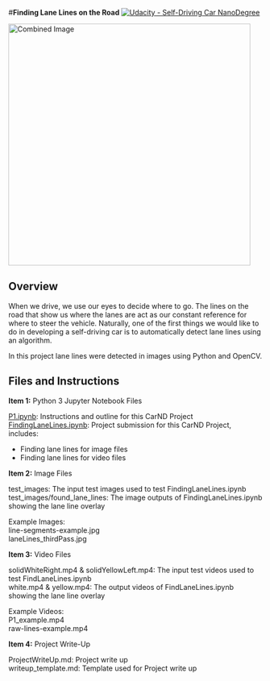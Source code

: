 #**Finding Lane Lines on the Road** 
[![Udacity - Self-Driving Car NanoDegree](https://s3.amazonaws.com/udacity-sdc/github/shield-carnd.svg)](http://www.udacity.com/drive)

<img src="laneLines_thirdPass.jpg" width="480" alt="Combined Image" />

Overview
---

When we drive, we use our eyes to decide where to go.  The lines on the road that show us where the lanes are act as our constant reference for where to steer the vehicle.  Naturally, one of the first things we would like to do in developing a self-driving car is to automatically detect lane lines using an algorithm.  

In this project lane lines were detected in images using Python and OpenCV.  


Files and Instructions
---
**Item 1:** Python 3 Jupyter Notebook Files 

[P1.ipynb](https://github.com/cassiecarr/CarND-LaneLines-P1-1/blob/master/P1.ipynb): Instructions and outline for this CarND Project   
[FindingLaneLines.ipynb](https://github.com/cassiecarr/CarND-LaneLines-P1-1/blob/master/FindingLaneLines.ipynb): Project submission for this CarND Project, includes:  
* Finding lane lines for image files
* Finding lane lines for video files

**Item 2:** Image Files

test_images: The input test images used to test FindingLaneLines.ipynb  
test_images/found_lane_lines: The image outputs of FindingLaneLines.ipynb showing the lane line overlay  

Example Images:  
line-segments-example.jpg  
laneLines_thirdPass.jpg  

**Item 3:** Video Files  

solidWhiteRight.mp4 & solidYellowLeft.mp4: The input test videos used to test FindLaneLines.ipynb  
white.mp4 & yellow.mp4: The output videos of FindLaneLines.ipynb showing the lane line overlay  

Example Videos:  
P1_example.mp4   
raw-lines-example.mp4  

**Item 4:** Project Write-Up

ProjectWriteUp.md: Project write up  
writeup_template.md: Template used for Project write up  

 
